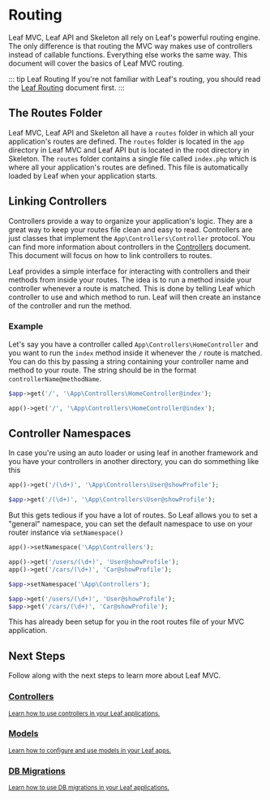 # Routing

<!-- markdownlint-disable no-inline-html -->

Leaf MVC, Leaf API and Skeleton all rely on Leaf's powerful routing engine. The only difference is that routing the MVC way makes use of controllers instead of callable functions. Everything else works the same way. This document will cover the basics of Leaf MVC routing.

::: tip Leaf Routing
If you're not familiar with Leaf's routing, you should read the [Leaf Routing](/docs/routing/) document first.
:::

## The Routes Folder

Leaf MVC, Leaf API and Skeleton all have a `routes` folder in which all your application's routes are defined. The `routes` folder is located in the `app` directory in Leaf MVC and Leaf API but is located in the root directory in Skeleton. The `routes` folder contains a single file called `index.php` which is where all your application's routes are defined. This file is automatically loaded by Leaf when your application starts.

## Linking Controllers

Controllers provide a way to organize your application's logic. They are a great way to keep your routes file clean and easy to read. Controllers are just classes that implement the `App\Controllers\Controller` protocol. You can find more information about controllers in the [Controllers](/docs/mvc/controllers) document. This document will focus on how to link controllers to routes.

Leaf provides a simple interface for interacting with controllers and their methods from inside your routes. The idea is to run a method inside your controller whenever a route is matched. This is done by telling Leaf which controller to use and which method to run. Leaf will then create an instance of the controller and run the method.

### Example

Let's say you have a controller called `App\Controllers\HomeController` and you want to run the `index` method inside it whenever the `/` route is matched. You can do this by passing a string containing your controller name and method to your route. The string should be in the format `controllerName@methodName`.

<div class="class-mode">

```php
$app->get('/', '\App\Controllers\HomeController@index');
```

</div>
<div class="functional-mode">

```php
app()->get('/', '\App\Controllers\HomeController@index');
```

</div>

## Controller Namespaces

In case you're using an auto loader or using leaf in another framework and  you have your controllers in another directory, you can do sommething like this

<div class="functional-mode">

```php
app()->get('/(\d+)', '\App\Controllers\User@showProfile');
```

</div>
<div class="class-mode">

```php
$app->get('/(\d+)', '\App\Controllers\User@showProfile');
```

</div>

But this gets tedious if you have a lot of routes. So Leaf allows you to set a "general" namespace, you can set the default namespace to use on your router instance via `setNamespace()`

<div class="functional-mode">

```php
app()->setNamespace('\App\Controllers');

app()->get('/users/(\d+)', 'User@showProfile');
app()->get('/cars/(\d+)', 'Car@showProfile');
```

</div>
<div class="class-mode">

```php
$app->setNamespace('\App\Controllers');

$app->get('/users/(\d+)', 'User@showProfile');
$app->get('/cars/(\d+)', 'Car@showProfile');
```

</div>

This has already been setup for you in the root routes file of your MVC application.

## Next Steps

Follow along with the next steps to learn more about Leaf MVC.

<div class="vt-box-container next-steps">
  <a class="vt-box" href="/docs/mvc/controllers">
    <h3 class="next-steps-link">Controllers</h3>
    <small class="next-steps-caption">Learn how to use controllers in your Leaf applications.</small>
  </a>
  <a class="vt-box" href="/docs/mvc/models">
    <h3 class="next-steps-link">Models</h3>
    <small class="next-steps-caption">Learn how to configure and use models in your Leaf apps.</small>
  </a>
  <a class="vt-box" href="/docs/mvc/migrations">
    <h3 class="next-steps-link">DB Migrations</h3>
    <small class="next-steps-caption">Learn how to use DB migrations in your Leaf applications.</small>
  </a>
</div>
